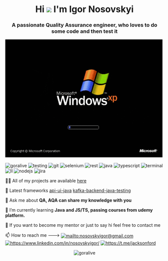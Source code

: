 <!--
Here are some ideas to get you started:

- 🔭 I’m currently working on ...
- 🌱 I’m currently learning ...
- 👯 I’m looking to collaborate on ...
- 🤔 I’m looking for help with ...
- 💬 Ask me about ...
- 📫 How to reach me: ...
- 😄 Pronouns: ...
- ⚡ Fun fact: ...
-->

<h1 align="center">Hi 
<img src="https://camo.githubusercontent.com/35d3d11359a49bf12aebb834cc13fd81b95eff4e/68747470733a2f2f6d656469612e67697068792e636f6d2f6d656469612f6876524a434c467a6361737252346961377a2f67697068792e676966" width="35px" data-canonical-src="https://media.giphy.com/media/hvRJCLFzcasrR4ia7z/giphy.gif" style="max-width:100%;"> I'm Igor Nosovskyi 
</h1>

<h3 align="center">A passionate Quality Assurance engineer, who loves to do some code and then test it</h3>

![If you never try, you will never know](https://github.com/Goralive/Goralive/blob/master/gifs/T7Kv.gif)

<p align="left">
<img src="https://komarev.com/ghpvc/?username=goralive" alt="goralive" />
  <img src="https://img.icons8.com/color/48/000000/bug.png" alt="testing"  width="25" height="25" /> 
  <img src="https://img.icons8.com/color/48/000000/git.png" alt="git" width="25" height="25"/> 
  <img src="https://img.icons8.com/color/48/000000/selenium-test-automation.png" alt="selenium" width="25" height="25"/>
  <img src="https://img.icons8.com/color/48/000000/api-settings.png" alt="rest" width="25" height="25"/>
  <img src="https://img.icons8.com/color/48/000000/java-coffee-cup-logo.png" alt="java" width="25" height="25"/>
  <img src="https://img.icons8.com/color/48/000000/typescript.png" alt="typescript" width="25" height="25"/> 
  <img src="https://img.icons8.com/color/48/000000/code.png" alt="terminal" width="25" height="25"/> 
  <img src="https://img.icons8.com/color/48/000000/intellij-idea.png" alt="II" width="25" height="25"/> 
  <img src="https://img.icons8.com/color/48/000000/nodejs.png" alt="nodejs" width="25" height="25"/> 
  <img src="https://img.icons8.com/color/48/000000/jira.png" alt="jira" width="25" height="25"/>
  </p>

👨‍💻 All of my projects are available [here](https://github.com/goralive?tab=repositories)

🔨 Latest frameworks [api-ui-java](https://github.com/Goralive/api-testing-framework) [kafka-backend-java-testing](https://github.com/Goralive/backend-gradle-kafka-java)

💬 Ask me about **QA, AQA can share my knowledge with you**

🌱 I’m currently learning **Java and JS/TS, passing courses from udemy platform.**

👋 If you want to become my mentor or just to say hi feel free to contact me

<p align="left"> 📫 How to reach me --->   
<a href="mailto:nosovskyigor@gmail.com" target="blank"><img align="center" src="https://cdn.jsdelivr.net/npm/simple-icons@3.0.1/icons/gmail.svg" alt="mailto:nosovskyigor@gmail.com" height="20" width="20" /></a>
<a href="https://www.linkedin.com/in/nosovskyigor/" target="blank"><img align="center" src="https://cdn.jsdelivr.net/npm/simple-icons@3.0.1/icons/linkedin.svg" alt="https://www.linkedin.com/in/nosovskyigor/" height="20" width="20" /></a>
<a href="https://t.me/jacksonford" target="blank"><img align="center" src="https://cdn.jsdelivr.net/npm/simple-icons@3.0.1/icons/telegram.svg" alt="https://t.me/jacksonford" height="20" width="20" /></a>
</p>

<p align="center"> 
<img src="https://github-readme-stats.vercel.app/api?username=goralive&show_icons=true" alt="goralive" />
</p>
